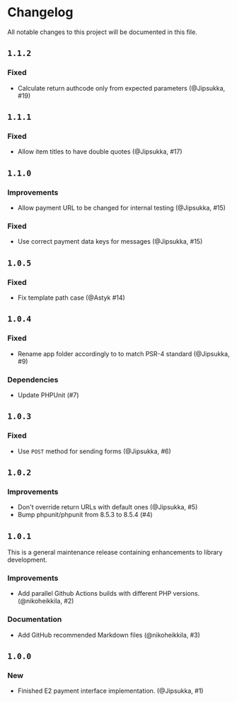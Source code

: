 # Changelog

All notable changes to this project will be documented in this file.

## `1.1.2`

### Fixed
* Calculate return authcode only from expected parameters (@Jipsukka, #19)

## `1.1.1`

### Fixed
* Allow item titles to have double quotes (@Jipsukka, #17)

## `1.1.0`

### Improvements
* Allow payment URL to be changed for internal testing (@Jipsukka, #15)

### Fixed

* Use correct payment data keys for messages (@Jipsukka, #15)

## `1.0.5`

### Fixed

* Fix template path case (@Astyk #14)

## `1.0.4`

### Fixed

* Rename app folder accordingly to to match PSR-4 standard (@Jipsukka, #9)

### Dependencies

* Update PHPUnit (#7)

## `1.0.3`

### Fixed

* Use `POST` method for sending forms (@Jipsukka, #6)

## `1.0.2`

### Improvements

* Don't override return URLs with default ones (@Jipsukka, #5)
* Bump phpunit/phpunit from 8.5.3 to 8.5.4 (#4)

## `1.0.1`

This is a general maintenance release containing enhancements to library development.

### Improvements

* Add parallel Github Actions builds with different PHP versions. (@nikoheikkila, #2)

### Documentation

* Add GitHub recommended Markdown files (@nikoheikkila, #3)

## `1.0.0`

### New

* Finished E2 payment interface implementation. (@Jipsukka, #1)
